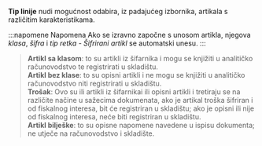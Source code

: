**Tip linije** nudi mogućnost odabira, iz padajućeg  izbornika, artikala s različitim karakteristikama.

:::napomene Napomena
Ako se izravno započne s unosom artikla, njegova *klasa*, *šifra* i *tip retka - Šifrirani artikl* se automatski unesu.
:::

> **Artikl sa klasom**: to su artikli iz šifarnika i mogu se knjižiti u analitičko računovodstvo te registrirati u skladištu. <br />
> **Artikl bez klase**: to su opisni artikli i ne mogu se knjižiti u analitičko računovodstvo niti registrirati u skladištu. <br />
> **Trošak**: Ovo su ili artikli iz šifarnikai ili opisni artikli i tretiraju se na različite načine u sažecima dokumenata, ako je artikal troška šifriran i od fiskalnog interesa, bit će registriran u skladištu; ako je opisni ili nije od fiskalnog interesa, neće biti registriran u skladištu. <br />
> **Artikl bilješke**: to su opisne napomene navedene u ispisu dokumenta; ne utječe na računovodstvo i skladište.